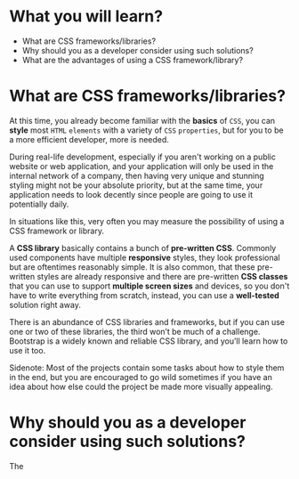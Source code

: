 
# What you will learn?

- What are CSS frameworks/libraries?
- Why should you as a developer consider using such solutions?
- What are the advantages of using a CSS framework/library?


# What are CSS frameworks/libraries?

At this time, you already become familiar with the **basics** of `CSS`, 
you can **style** most `HTML` `elements` with a variety of `CSS` `properties`, but for you to be a more efficient developer, more is needed.

During real-life development, especially if you aren't working on a public website or web application, and your application will only be used in the internal network of a company, then having very unique and stunning styling might not be your absolute priority, but at the same time, your application needs to look decently since people are going to use it potentially daily.

In situations like this, very often you may measure the possibility of using a CSS framework or library.

A **CSS library** basically contains a bunch of **pre-written CSS**. Commonly used components have multiple **responsive** styles, they look professional but are oftentimes reasonably simple. It is also common, that these pre-written styles are already responsive and there are pre-written **CSS classes** that you can use to support **multiple screen sizes** and devices, so you don't have to write everything from scratch, instead, you can use a **well-tested** solution right away.

There is an abundance of CSS libraries and frameworks, but if you can use one or two of these libraries, the third won’t be much of a challenge.
Bootstrap is a widely known and reliable CSS library, and you’ll learn how to use it too.

Sidenote: Most of the projects contain some tasks about how to style them in the end,
but you are encouraged to go wild sometimes if you have an idea about how else could the project be made more visually appealing.

# Why should you as a developer consider using such solutions?

The


